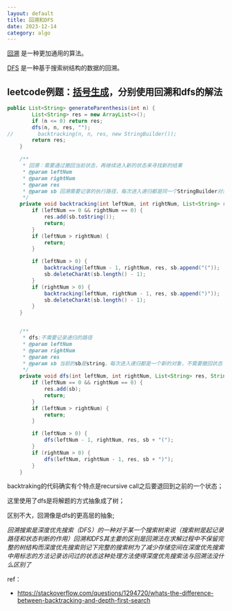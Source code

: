 ```yaml
---
layout: default
title: 回溯和DFS
date: 2023-12-14
category: algo
---
```



[回溯](http://en.wikipedia.org/wiki/Backtracking) 是一种更加通用的算法。

[DFS](http://en.wikipedia.org/wiki/Depth-first_search) 是一种基于搜索树结构的数据的回溯。

## leetcode例题：[括号生成](https://leetcode.cn/problems/generate-parentheses/description/)，分别使用回溯和dfs的解法

```java
public List<String> generateParenthesis(int n) {
        List<String> res = new ArrayList<>();
        if (n <= 0) return res;
        dfs(n, n, res, "");
//        backtracking(n, n, res, new StringBuilder());
        return res;
    }

    /**
     * 回溯：需要通过撤回当前状态，再继续进入新的状态来寻找新的结果
     * @param leftNum
     * @param rightNum
     * @param res
     * @param sb 回溯需要记录的执行路径，每次进入递归都是同一个StringBuilder对象
     */
    private void backtracking(int leftNum, int rightNum, List<String> res, StringBuilder sb) {
        if (leftNum == 0 && rightNum == 0) {
            res.add(sb.toString());
            return;
        }
        if (leftNum > rightNum) {
            return;
        }

        if (leftNum > 0) {
            backtracking(leftNum - 1, rightNum, res, sb.append("("));
            sb.deleteCharAt(sb.length() - 1);
        }
        if (rightNum > 0) {
            backtracking(leftNum, rightNum - 1, res, sb.append(")"));
            sb.deleteCharAt(sb.length() - 1);
        }
    }


    /**
     * dfs:不需要记录递归的路径
     * @param leftNum
     * @param rightNum
     * @param res
     * @param sb 当前的sb是string，每次进入递归都是一个新的对象，不需要撤回状态
     */
    private void dfs(int leftNum, int rightNum, List<String> res, String sb) {
        if (leftNum == 0 && rightNum == 0) {
            res.add(sb);
            return;
        }
        if (leftNum > rightNum) {
            return;
        }

        if (leftNum > 0) {
            dfs(leftNum - 1, rightNum, res, sb + "(");
        }
        if (rightNum > 0) {
            dfs(leftNum, rightNum - 1, res, sb + ")");
        }
    }
```

backtraking的代码确实有个特点是recursive call之后要退回到之前的一个状态；

这里使用了dfs是将解题的方式抽象成了树；

区别不大，回溯像是dfs的更高层的抽象;


*回溯搜索是深度优先搜索（DFS）的一种对于某一个搜索树来说（搜索树是起记录路径和状态判断的作用）回溯和DFS其主要的区别是回溯法在求解过程中不保留完整的树结构而深度优先搜索则记下完整的搜索树为了减少存储空间在深度优先搜索中用标志的方法记录访问过的状态这种处理方法使得深度优先搜索法与回溯法没什么区别了*


ref：
- https://stackoverflow.com/questions/1294720/whats-the-difference-between-backtracking-and-depth-first-search
